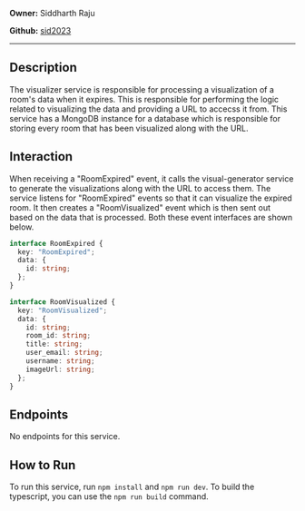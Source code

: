 **Owner:** Siddharth Raju

**Github:** [sid2023](https://github.com/sid2033)

---

## Description

The visualizer service is responsible for processing a visualization of a room's data when it expires. This is responsible for performing the logic related to visualizing the data and providing a URL to accecss it from. This service has a MongoDB instance for a database which is responsible for storing every room that has been visualized along with the URL.

## Interaction

When receiving a "RoomExpired" event, it calls the visual-generator service to generate the visualizations along with the URL to access them. The service listens for "RoomExpired" events so that it can visualize the expired room. It then creates a "RoomVisualized" event which is then sent out based on the data that is processed. Both these event interfaces are shown below.

```typescript
interface RoomExpired {
  key: "RoomExpired";
  data: {
    id: string;
  };
}
```

```typescript
interface RoomVisualized {
  key: "RoomVisualized";
  data: {
    id: string;
    room_id: string;
    title: string;
    user_email: string;
    username: string;
    imageUrl: string;
  };
}
```

## Endpoints

No endpoints for this service.

## How to Run

To run this service, run `npm install` and `npm run dev`. To build the typescript, you can use the `npm run build` command.
